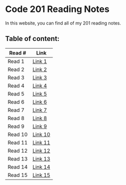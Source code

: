 # Code 201 Reading Notes

In this website, you can find all of my 201 reading notes.

## Table of content:

| Read # | Link |
|---|---|
| Read 1 | [Link 1](class-01.md) |
| Read 2 | [Link 2]() |
| Read 3 | [Link 3]() |
| Read 4 | [Link 4]() |
| Read 5 | [Link 5]() |
| Read 6 | [Link 6]() |
| Read 7 | [Link 7]() |
| Read 8 | [Link 8]() |
| Read 9 | [Link 9]() |
| Read 10 | [Link 10]() |
| Read 11 | [Link 11]() |
| Read 12 | [Link 12]() |
| Read 13 | [Link 13]() |
| Read 14 | [Link 14]() |
| Read 15 | [Link 15]() |